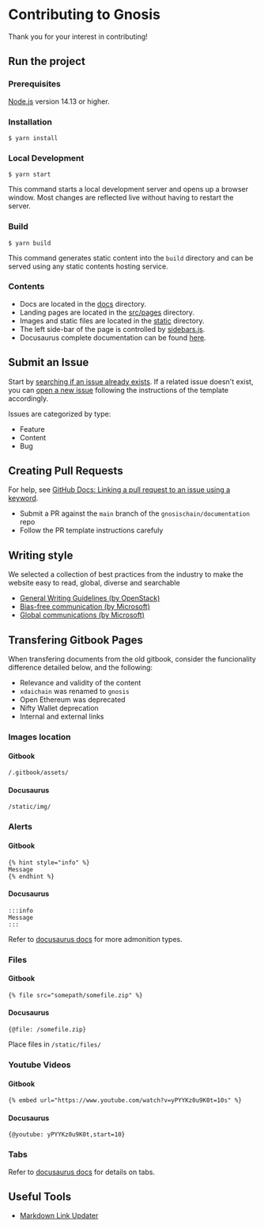 # Contributing to Gnosis
Thank you for your interest in contributing!

## Run the project

### Prerequisites

[Node.js](https://nodejs.org/en/download/) version 14.13 or higher.  

### Installation

```
$ yarn install
```

### Local Development

```
$ yarn start
```

This command starts a local development server and opens up a browser window. Most changes are reflected live without having to restart the server.

### Build

```
$ yarn build
```

This command generates static content into the `build` directory and can be served using any static contents hosting service.

### Contents
* Docs are located in the [docs](docs) directory.
* Landing pages are located in the [src/pages](src/pages) directory.
* Images and static files are located in the [static](static) directory.
* The left side-bar of the page is controlled by [sidebars.js](sidebars.js).
* Docusaurus complete documentation can be found [here](https://docusaurus.io/docs).

## Submit an Issue

Start by [searching if an issue already exists](https://docs.github.com/en/github/searching-for-information-on-github/searching-on-github/searching-issues-and-pull-requests#search-by-the-title-body-or-comments). 
If a related issue doesn't exist, you can [open a new issue](https://github.com/gnosischain/documentation/issues/new/choose) following the instructions of the template accordingly.

Issues are categorized by type:

- Feature
- Content
- Bug

## Creating Pull Requests

For help, see [GitHub Docs: Linking a pull request to an issue using a keyword](https://docs.github.com/en/free-pro-team@latest/github/managing-your-work-on-github/linking-a-pull-request-to-an-issue#linking-a-pull-request-to-an-issue-using-a-keyword).

- Submit a PR against the `main` branch of the `gnosischain/documentation` repo
- Follow the PR template instructions carefuly

## Writing style

We selected a collection of best practices from the industry to make the website easy to read, global, diverse and searchable

- [General Writing Guidelines (by OpenStack)](https://docs.openstack.org/doc-contrib-guide/writing-style/general-writing-guidelines.html)
- [Bias-free communication (by Microsoft)](https://docs.microsoft.com/en-us/style-guide/bias-free-communication)
- [Global communications (by Microsoft)](https://docs.microsoft.com/en-us/style-guide/global-communications/)

## Transfering Gitbook Pages

When transfering documents from the old gitbook, consider the funcionality difference detailed below, and the following:

- Relevance and validity of the content
- ```xdaichain``` was renamed to ```gnosis```
- Open Ethereum was deprecated
- Nifty Wallet deprecation
- Internal and external links

### Images location

#### Gitbook

```
/.gitbook/assets/
```

#### Docusaurus

```
/static/img/
```

### Alerts

#### Gitbook

```
{% hint style="info" %}
Message
{% endhint %}
```

#### Docusaurus

```
:::info
Message
:::
```
Refer to [docusaurus docs](https://docusaurus.io/docs/next/markdown-features/admonitions) for more admonition types.

### Files

#### Gitbook

```
{% file src="somepath/somefile.zip" %}
```

#### Docusaurus

```
{@file: /somefile.zip}
```
Place files in ```/static/files/```

### Youtube Videos

#### Gitbook

```
{% embed url="https://www.youtube.com/watch?v=yPYYKz0u9K0t=10s" %}
```

#### Docusaurus

```
{@youtube: yPYYKz0u9K0t,start=10}
```

### Tabs

Refer to [docusaurus docs](https://docusaurus.io/docs/next/markdown-features/tabs) for details on tabs.

## Useful Tools

- [Markdown Link Updater](https://marketplace.visualstudio.com/items?itemName=mathiassoeholm.markdown-link-updater)